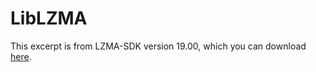 # LibLZMA

This excerpt is from LZMA-SDK version 19.00, which you can download [here](https://7-zip.org).
